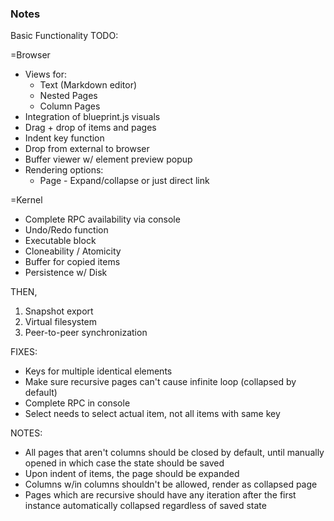 ### Notes

Basic Functionality TODO:

=Browser
- Views for:
    - Text (Markdown editor)
    - Nested Pages
    - Column Pages
- Integration of blueprint.js visuals
- Drag + drop of items and pages
- Indent key function
- Drop from external to browser
- Buffer viewer w/ element preview popup
- Rendering options:
    - Page - Expand/collapse or just direct link

=Kernel
- Complete RPC availability via console
- Undo/Redo function
- Executable block
- Cloneability / Atomicity
- Buffer for copied items
- Persistence w/ Disk

THEN,
1. Snapshot export
2. Virtual filesystem
3. Peer-to-peer synchronization

FIXES:
- Keys for multiple identical elements
- Make sure recursive pages can't cause infinite loop
    (collapsed by default)
- Complete RPC in console
- Select needs to select actual item, not all items with same key

NOTES:
- All pages that aren't columns should be closed by default, until manually
    opened in which case the state should be saved
- Upon indent of items, the page should be expanded
- Columns w/in columns shouldn't be allowed, render as collapsed page
- Pages which are recursive should have any iteration after the first
    instance automatically collapsed regardless of saved state